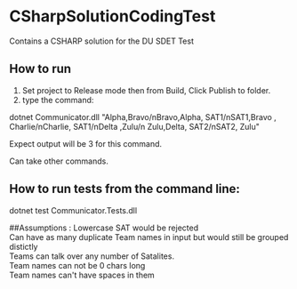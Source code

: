 # CSharpSolutionCodingTest
Contains a CSHARP solution for the DU SDET Test

## How to run
1. Set project to Release mode then from Build, Click Publish to folder.
2. type the command:

dotnet Communicator.dll "Alpha,Bravo/nBravo,Alpha, SAT1/nSAT1,Bravo , Charlie/nCharlie, SAT1/nDelta  ,Zulu/n Zulu,Delta, SAT2/nSAT2,  Zulu" 

Expect output will be 3 for this command.

Can take other commands.

## How to run tests from the command line:

   dotnet test Communicator.Tests.dll

##Assumptions :
Lowercase SAT would be rejected <BR>
Can have as many duplicate Team names in input but would still be grouped distictly<BR>
Teams can talk over any number of Satalites.<BR>
Team names can not be 0 chars long<BR>
Team names can't have spaces in them<BR>
